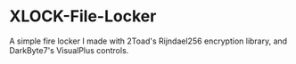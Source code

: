 # XLOCK-File-Locker
A simple fire locker I made with 2Toad's Rijndael256 encryption library, and DarkByte7's VisualPlus controls.
